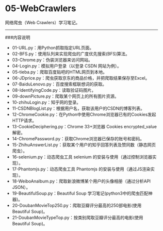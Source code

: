 # 05-WebCrawlers
网络爬虫（Web Crawlers）学习笔记。

----------

###内容说明
+ 01-URL.py：用Python抓取指定URL页面。  
+ 02-BFS.py：使用队列来实现爬虫的广度优先搜索(BFS)算法。  
+ 03-Chrome.py：伪装浏览器来访问网站。  
+ 04-Login.py：模拟用户登录（以登录 CSDN 网站为例）。
+ 05-tieba.py：爬取百度贴吧的HTML网页到本地。
+ 06-JDprice.py：爬虫获取京东的商品价格，并把爬取结果保存至Excel。
+ 07-BaiduLenovo.py：百度搜索框联想词的获取。
+ 08-IdentifyingCode.py：读取验证码图片。
+ 09-downPicture.py：爬取某个网页上的所有图片资源。
+ 10-zhihuLogin.py：知乎网的登录。
+ 11-CSDNBlogList.py：根据用户名，获取该用户的CSDN的博客列表。
+ 12-ChromeCookie.py：在Python中使用Chrome浏览器已有的Cookies发起HTTP请求。
+ 13-CookieDeciphering.py：Chrome 33+浏览器 Cookies encrypted_value 解密。
+ 14-ChromePassword.py：获取Chrome浏览器已保存的账号和密码。
+ 15-ZhihuAnswerList.py：获取某个用户的知乎回答列表及赞同数（静态网页爬虫）。
+ 16-selenium.py：动态爬虫工具 selenium 的安装与使用（通过控制浏览器实现）。
+ 17-Phantomjs.py：动态爬虫工具 Phantomjs 的安装与使用（通过JS渲染实现）。
+ 18-WeiboAnalbum.py：爬取新浪微博某个用户的头像相册（通过分析API JSON）。
+ 19-BeautifulSoup.py：Beautiful Soup 学习笔记(python3中的爬虫匹配神器)。
+ 20-DoubanMovieTop250.py：爬取豆瓣评分最高的250部电影(使用Beautiful Soup)。
+ 21-DoubanMovieTypeTop.py：按类别爬取豆瓣评分最高的电影(使用Beautiful Soup)。